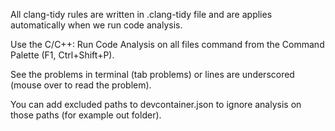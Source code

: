 All clang-tidy rules are written in .clang-tidy file and are applies automatically when we run code analysis.

Use the C/C++: Run Code Analysis on all files command from the Command Palette (F1, Ctrl+Shift+P).

See the problems in terminal (tab problems) or lines are underscored (mouse over to read the problem).

You can add excluded paths to devcontainer.json to ignore analysis on those paths (for example out folder).